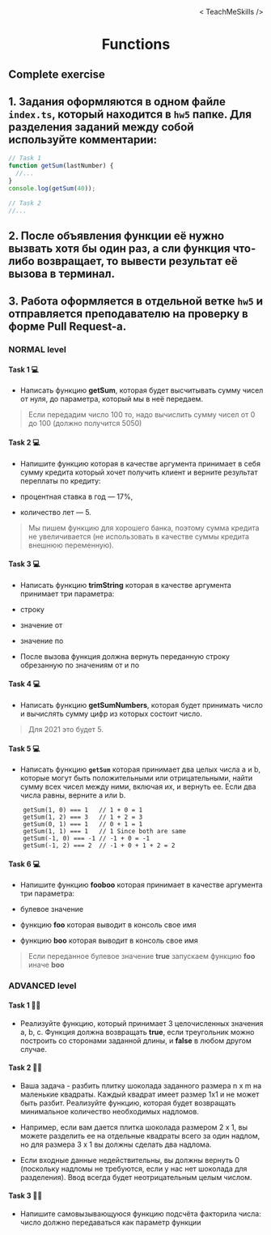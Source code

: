 <p align='right'>< TeachMeSkills /></p>
<h1 align='center'>Functions</h1>

## Complete exercise

## 1. Задания оформляются в одном файле **`index.ts`**, который находится в **`hw5`** папке. Для разделения заданий между собой используйте комментарии:

```javascript
// Task 1
function getSum(lastNumber) {
  //...
}
console.log(getSum(40));

// Task 2
//...
```

## 2. После объявления функции её нужно вызвать хотя бы один раз, а сли функция что-либо возвращает, то вывести результат её вызова в терминал.

## 3. Работа оформляется в отдельной ветке **`hw5`** и отправляется преподавателю на проверку в форме Pull Request-а.

### NORMAL level

#### Task 1 💻

- Написать функцию **getSum**, которая будет высчитывать сумму чисел от нуля, до параметра, который мы в неё передаем.

> Если передадим число 100 то, надо вычислить сумму чисел от 0 до 100 (должно получится 5050)

#### Task 2 💻

- Напишите функцию которая в качестве аргумента принимает в себя сумму кредита который хочет получить клиент и верните результат переплаты по кредиту:

- процентная ставка в год — 17%,
- количество лет — 5.

> Мы пишем функцию для хорошего банка, поэтому сумма кредита не увеличивается (не использовать в качестве суммы кредита внешнюю переменную).

#### Task 3 💻

- Написать функцию **trimString** которая в качестве аргумента принимает три параметра:

- строку
- значение от
- значение по

- После вызова функция должна вернуть переданную строку обрезанную по значениям от и по

#### Task 4 💻

- Написать функцию **getSumNumbers**, которая будет принимать число и вычислять сумму цифр из которых состоит число.

> Для 2021 это будет 5.

#### Task 5 💻

- Написать функцию **`getSum`** которая принимает два целых числа a и b, которые могут быть положительными или отрицательными, найти сумму всех чисел между ними, включая их, и вернуть ее. Если два числа равны, верните a или b.

```
    getSum(1, 0) === 1   // 1 + 0 = 1
    getSum(1, 2) === 3   // 1 + 2 = 3
    getSum(0, 1) === 1   // 0 + 1 = 1
    getSum(1, 1) === 1   // 1 Since both are same
    getSum(-1, 0) === -1 // -1 + 0 = -1
    getSum(-1, 2) === 2  // -1 + 0 + 1 + 2 = 2
```

#### Task 6 💻

- Напишите функцию **fooboo** которая принимает в качестве аргумента три параметра:

- булевое значение
- функцию **foo** которая выводит в консоль свое имя
- функцию **boo** которая выводит в консоль свое имя

> Если переданное булевое значение **true** запускаем функцию **foo** иначе **boo**

### ADVANCED level

#### Task 1 👨‍🏫

- Реализуйте функцию, который принимает 3 целочисленных значения a, b, c. Функция должна возвращать **true**, если треугольник можно построить со сторонами заданной длины, и **false** в любом другом случае.

#### Task 2 👨‍🏫

- Ваша задача - разбить плитку шоколада заданного размера n x m на маленькие квадраты. Каждый квадрат имеет размер 1x1 и не может быть разбит. Реализуйте функцию, которая будет возвращать минимальное количество необходимых надломов.

- Например, если вам дается плитка шоколада размером 2 x 1, вы можете разделить ее на отдельные квадраты всего за один надлом, но для размера 3 x 1 вы должны сделать два надлома.

- Если входные данные недействительны, вы должны вернуть 0 (поскольку надломы не требуются, если у нас нет шоколада для разделения). Ввод всегда будет неотрицательным целым числом.

#### Task 3 👨‍🏫

- Напишите самовызывающуюся функцию подсчёта факторила числа: число должно передаваться как параметр функции

